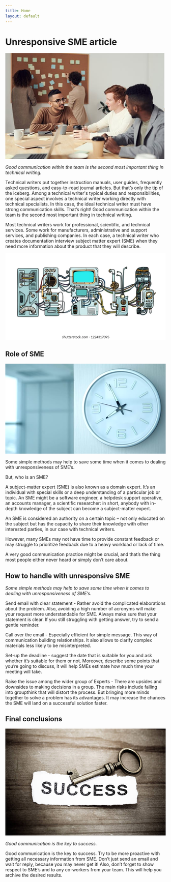 ```yaml
---
title: Home
layout: default
---
```


# Unresponsive SME article



![image](images/1.png)




*Good communication within the team is the second most important thing in technical writing.*



Technical writers put together instruction manuals, user guides, frequently asked questions, and easy-to-read journal articles. But that’s only the tip of the iceberg. Among a technical writer's typical duties and responsibilities, one special aspect involves a technical writer working directly with technical specialists. In this case, the ideal technical writer must have strong communication skills. That’s right!  Good communication within the team is the second most important thing in technical writing.





Most technical writers work for professional, scientific, and technical services. Some work for manufacturers, administrative and support services, and publishing companies. In each case, a technical writer who creates documentation interview subject matter expert (SME) when they need more information about the product that they will describe. 

![image](images/2.png)


## Role of SME

![image](images/3.png)


Some simple methods may help to save some time when it comes to dealing with unresponsiveness of SME’s.





But, who is an SME?

A subject-matter expert (SME) is also known as a domain expert. It’s an individual with special skills or a deep understanding of a particular job or topic. An SME might be a software engineer, a helpdesk support operative, an accounts manager, a scientific researcher: in short, anybody with in-depth knowledge of the subject can become a subject-matter expert. 



An SME is considered an authority on a certain topic – not only educated on the subject but has the capacity to share their knowledge with other interested parties, in our case with technical writers.

However, many SMEs may not have time to provide constant feedback or may struggle to prioritize feedback due to a heavy workload or lack of time. 

A very good communication practice might be crucial, and that’s the thing most people either never heard or simply don’t care about.



## How to handle with unresponsive SME



*Some simple methods may help to save some time when it comes to dealing with unresponsiveness of SME’s.*

Send email with clear statement -  Rather avoid the complicated elaborations about the problem. Also, avoiding a high number of acronyms will make your request more understandable for SME. Always make sure that your statement is clear. If you still struggling with getting answer, try to send a gentle reminder. 

Call over the email - Especially efficient for simple message. This way of communication building relationships. It also allows to clarify complex materials less likely to be misinterpreted.

Set-up the deadline - suggest the date that is suitable for you and ask whether it’s suitable for them or not. Moreover, describe some points that you’re going to discuss, it will help SMEs estimate how much time your meeting will take.

Raise the issue among the wider group of Experts - There are upsides and downsides to making decisions in a group. The main risks include falling into groupthink that will distort the process. But bringing more minds together to solve a problem has its advantages. It may increase the chances the SME will land on a successful solution faster.



## Final conclusions



![image](images/4.png)

*Good communication is the key to success.*



Good communication is the key to success. Try to be more proactive with getting all necessary information from SME. Don’t just send an email and wait for reply, because you may never get it! Also, don’t forget to show respect to SME’s and to any co-workers from your team. This will help you archive the desired results.

